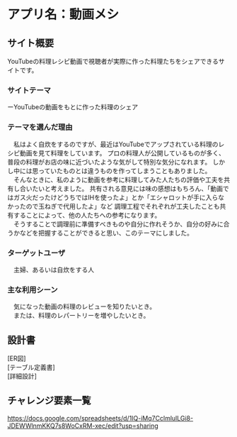 # アプリ名：動画メシ

## サイト概要

YouTubeの料理レシピ動画で視聴者が実際に作った料理たちをシェアできるサイトです。




### サイトテーマ

ーYouTubeの動画をもとに作った料理のシェア




### テーマを選んだ理由

　私はよく自炊をするのですが、最近はYouTubeでアップされている料理のレシピ動画を見て料理をしています。
プロの料理人が公開しているものが多く、普段の料理がお店の味に近づいたような気がして特別な気分になれます。
しかし中には思っていたものとは違うものを作ってしまうこともありました。<br>
　そんなときに、私のように動画を参考に料理してみた人たちの評価や工夫を共有し合いたいと考えました。
共有される意見には味の感想はもちろん、「動画ではガス火だったけどうちではIHを使ったよ」とか「エシャロットが手に入らなかったので玉ねぎで代用したよ」など
調理工程でそれぞれが工夫したことも共有することによって、他の人たちへの参考になります。<br>
　そうすることで調理前に準備すべきものや自分に作れそうか、自分の好みに合うかなどを把握することができると思い、このテーマにしました。




### ターゲットユーザ

　主婦、あるいは自炊をする人

### 主な利用シーン

　気になった動画の料理のレビューを知りたいとき。<br>
　または、料理のレパートリーを増やしたいとき。




## 設計書

[ER図]<br>
[テーブル定義書]<br>
[詳細設計]




## チャレンジ要素一覧

https://docs.google.com/spreadsheets/d/1IQ-iMq7CclmlulLGi8-JDEWWlnmKKQ7s8WoCxRM-xec/edit?usp=sharing